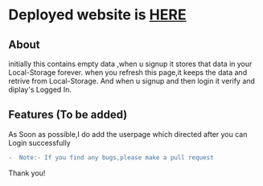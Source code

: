 # Deployed website is <a href="http://saisumanthkumar.github.io/user-authentication" target="_blank">HERE</a>

## About
initially this contains empty data ,when u signup it stores that data in your Local-Storage forever.
when you refresh this page,it keeps the data and retrive from Local-Storage.
And when u signup and then login it verify and diplay's Logged In.

## Features (To be added)
As Soon as possible,I do add the userpage which directed after you can Login successfully





```diff
-  Note:- If you find any bugs,please make a pull request

```

Thank you!
